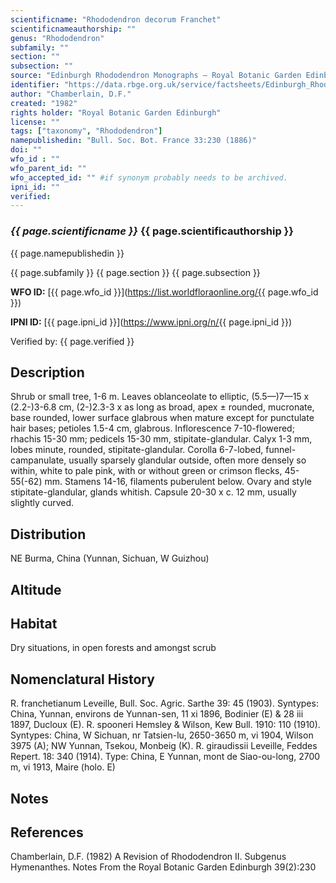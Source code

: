```yaml
---
scientificname: "Rhododendron decorum Franchet"
scientificnameauthorship: ""
genus: "Rhododendron"
subfamily: ""
section: ""
subsection: ""
source: "Edinburgh Rhododendron Monographs – Royal Botanic Garden Edinburgh"
identifier: "https://data.rbge.org.uk/service/factsheets/Edinburgh_Rhododendron_Monographs.xhtml"
author: "Chamberlain, D.F."
created: "1982"
rights holder: "Royal Botanic Garden Edinburgh"
license: ""
tags: ["taxonomy", "Rhododendron"]
namepublishedin: "Bull. Soc. Bot. France 33:230 (1886)"
doi: ""
wfo_id : ""
wfo_parent_id: ""
wfo_accepted_id: "" #if synonym probably needs to be archived.                      
ipni_id: ""
verified:
---
```

### _{{ page.scientificname }}_ {{ page.scientificauthorship }}
 {{ page.namepublishedin }}

{{ page.subfamily }} {{ page.section }} {{ page.subsection }}

**WFO ID:** [{{ page.wfo_id }}](https://list.worldfloraonline.org/{{ page.wfo_id }})

**IPNI ID:** [{{ page.ipni_id }}](https://www.ipni.org/n/{{ page.ipni_id }})

Verified by: {{ page.verified }}



## Description
Shrub or small tree, 1-6 m. Leaves oblanceolate to elliptic, (5.5—)7—15 x (2.2-)3-6.8 cm, (2-)2.3-3 x as long as broad, apex ± rounded, mucronate, base rounded, lower surface glabrous when mature except for punctulate hair bases; petioles 1.5-4 cm, glabrous. Inflorescence 7-10-flowered; rhachis 15-30 mm; pedicels 15-30 mm, stipitate-glandular. Calyx 1-3 mm, lobes minute, rounded, stipitate-glandular. Corolla 6-7-lobed, funnel-campanulate, usually sparsely glandular outside, often more densely so within, white to pale pink, with or without green or crimson flecks, 45-55(-62) mm. Stamens 14-16, filaments puberulent below. Ovary and style stipitate-glandular, glands whitish. Capsule 20-30 x c. 12 mm, usually slightly curved.

## Distribution
NE Burma, China (Yunnan, Sichuan, W Guizhou)

## Altitude


## Habitat
Dry situations, in open forests and amongst scrub

## Nomenclatural History
R. franchetianum Leveille, Bull. Soc. Agric. Sarthe 39: 45 (1903). Syntypes: China, Yunnan, environs de Yunnan-sen, 11 xi 1896, Bodinier (E) & 28 iii 1897, Ducloux (E). R. spooneri Hemsley & Wilson, Kew Bull. 1910: 110 (1910). Syntypes: China, W Sichuan, nr Tatsien-lu, 2650-3650 m, vi 1904, Wilson 3975 (A); NW Yunnan, Tsekou, Monbeig (K). R. giraudissii Leveille, Feddes Repert. 18: 340 (1914). Type: China, E Yunnan, mont de Siao-ou-long, 2700 m, vi 1913, Maire (holo. E)
                       
## Notes


## References

Chamberlain, D.F. (1982) A Revision of Rhododendron II. Subgenus Hymenanthes. Notes From the Royal Botanic Garden Edinburgh 39(2):230
